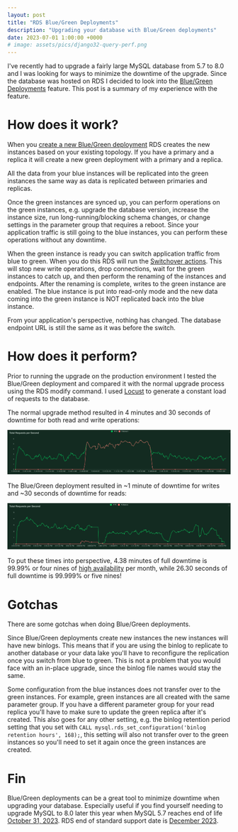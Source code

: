 ```yaml
---
layout: post
title: "RDS Blue/Green Deployments"
description: "Upgrading your database with Blue/Green deployments"
date: 2023-07-01 1:00:00 +0000
# image: assets/pics/django32-query-perf.png
---
```


I've recently had to upgrade a fairly large MySQL database from 5.7 to 8.0 and I was looking for ways to minimize the downtime of the upgrade. Since the database was hosted on RDS I decided to look into the [Blue/Green Deployments](https://docs.aws.amazon.com/AmazonRDS/latest/UserGuide/blue-green-deployments-overview.html) feature. This post is a summary of my experience with the feature.

# How does it work?

When you [create a new Blue/Green deployment](https://docs.aws.amazon.com/AmazonRDS/latest/UserGuide/blue-green-deployments-creating.html) RDS creates the new instances based on your existing topology. If you have a primary and a replica it will create a new green deployment with a primary and a replica. 

All the data from your blue instances will be replicated into the green instances the same way as data is replicated between primaries and replicas. 

Once the green instances are synced up, you can perform operations on the green instances, e.g. upgrade the database version, increase the instance size, run long-running/blocking schema changes, or change settings in the parameter group that requires a reboot. Since your application traffic is still going to the blue instances, you can perform these operations without any downtime.

When the green instance is ready you can switch application traffic from blue to green. When you do this RDS will run the [Switchover actions](https://docs.aws.amazon.com/AmazonRDS/latest/UserGuide/blue-green-deployments-switching.html#blue-green-deployments-switching-actions). This will stop new write operations, drop connections, wait for the green instances to catch up, and then perform the renaming of the instances and endpoints. After the renaming is complete, writes to the green instance are enabled. The blue instance is put into read-only mode and the new data coming into the green instance is NOT replicated back into the blue instance.

From your application's perspective, nothing has changed. The database endpoint URL is still the same as it was before the switch.

# How does it perform?

Prior to running the upgrade on the production environment I tested the Blue/Green deployment and compared it with the normal upgrade process using the RDS modify command. I used [Locust](https://locust.io) to generate a constant load of requests to the database.

The normal upgrade method resulted in 4 minutes and 30 seconds of downtime for both read and write operations:

![image tooltip here](/assets/pics/rds-blue-green-bad.png)

The Blue/Green deployment resulted in ~1 minute of downtime for writes and ~30 seconds of downtime for reads:

![image tooltip here](/assets/pics/rds-blue-green-good.png)

To put these times into perspective, 4.38 minutes of full downtime is 99.99% or four nines of [high availability](https://en.wikipedia.org/wiki/High_availability) per month, while 26.30 seconds of full downtime is 99.999% or five nines!

# Gotchas

There are some gotchas when doing Blue/Green deployments.

Since Blue/Green deployments create new instances the new instances will have new binlogs. This means that if you are using the binlog to replicate to another database or your data lake you'll have to reconfigure the replication once you switch from blue to green. This is not a problem that you would face with an in-place upgrade, since the binlog file names would stay the same.

Some configuration from the blue instances does not transfer over to the green instances. For example, green instances are all created with the same parameter group. If you have a different parameter group for your read replica you'll have to make sure to update the green replica after it's created. This also goes for any other setting, e.g. the binlog retention period setting that you set with `CALL mysql.rds_set_configuration('binlog retention hours', 168);`, this setting will also not transfer over to the green instances so you'll need to set it again once the green instances are created.

# Fin

Blue/Green deployments can be a great tool to minimize downtime when upgrading your database. Especially useful if you find yourself needing to upgrade MySQL to 8.0 later this year when MySQL 5.7 reaches end of life [October 31, 2023](https://endoflife.date/mysql). RDS end of standard support date is [December 2023](https://docs.aws.amazon.com/AmazonRDS/latest/UserGuide/MySQL.Concepts.VersionMgmt.html).

